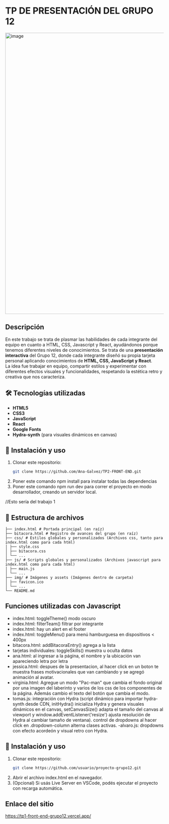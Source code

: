 # TP DE PRESENTACIÓN DEL GRUPO 12

<img width="1883" height="894" alt="image" src="https://github.com/user-attachments/assets/213c5c2e-af55-4ed7-97b0-a5ad3400ce1d" />

## Descripción
En este trabajo se trata de plasmar las habilidades de cada integrante del equipo en cuanto a HTML, CSS, Javascript y React, ayudándonos porque tenemos diferentes niveles de conocimientos. Se trata de una **presentación interactiva** del Grupo 12, donde cada integrante diseñó su propia tarjeta personal aplicando conocimientos de **HTML, CSS, JavaScript y React**.  
La idea fue trabajar en equipo, compartir estilos y experimentar con diferentes efectos visuales y funcionalidades, respetando la estética retro y creativa que nos caracteriza.

## 🛠️ Tecnologías utilizadas
- **HTML5**
- **CSS3**
- **JavaScript**
- **React**
- **Google Fonts**
- **Hydra-synth** (para visuales dinámicos en canvas)

## 🚀 Instalación y uso
1. Clonar este repositorio:
   ```bash
   git clone https://github.com/Ana-Galvez/TP2-FRONT-END.git
2. Poner este comando  npm install  para instalar todas las dependencias
3. Poner este comando npm run dev  para correr el proyecto en modo desarrollador, creando un servidor local.




//Esto sería del trabajo 1

## 📂 Estructura de archivos
```
├── index.html # Portada principal (en raíz)
├── bitacora.html # Registro de avances del grupo (en raíz)
├── css/ # Estilos globales y personalizados (Archivos css, tanto para index.html como para cada html)
│ ├── style.css 
│ ├── bitacora.css
│ └── ...
├── js/ # Scripts globales y personalizados (Archivos javascript para index.html como para cada html)
│ ├── main.js
│ └── ...
├── img/ # Imágenes y assets (Imágenes dentro de carpeta)
│ ├── favicon.ico
│ └── ...
└── README.md
```

## Funciones utilizadas con Javascript
- index.html: toggleTheme() modo oscuro
- index.html: filterTeam() filtrar por integrante
- index.html: hay un alert en el footer
- index.html: toggleMenu() para menú hamburguesa en dispositivos < 400px
- bitacora.html: addBitacoraEntry()  agrega a la lista
- tarjetas individuales: toggleSkills() muestra u oculta datos
- ana.html: al ingresar a la página, el nombre y la ubicación van apareciendo letra por letra
- jessica.html: despues de la presentacion, al hacer click en un boton te muestra frases motivacionales que van cambiando y se agregó animación al avatar.
- virginia.html: Agregue un modo "Pac-man" que cambia el fondo original por una imagen del laberinto y varios de los css de los componentes de la página. Además cambio el texto del botón que cambia el modo.
- tomas.js: integración con Hydra (script dinámico para importar hydra-synth desde CDN, initHydra() inicializa Hydra y genera visuales dinámicos en el canvas, setCanvasSize() adapta el tamaño del canvas al viewport y window.addEventListener('resize') ajusta resolución de Hydra al cambiar tamaño de ventana). control de dropdowns al hacer click en .dropdown-column alterna clases activas.
-alvaro.js: dropdowns con efecto acordeón y visual retro con Hydra. 

## 🚀 Instalación y uso
1. Clonar este repositorio:
   ```bash
   git clone https://github.com/usuario/proyecto-grupo12.git
2. Abrir el archivo index.html en el navegador.
3. (Opcional) Si usás Live Server en VSCode, podés ejecutar el proyecto con recarga automática.

## Enlace del sitio
https://tp1-front-end-grupo12.vercel.app/
